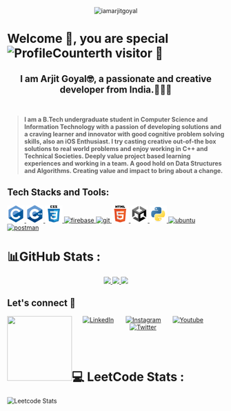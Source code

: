 
<center>
<img src="https://media.tenor.com/nKPZSs1a6WMAAAAM/back-pocket-skadi.gif" alt="iamarjitgoyal" width="100%" height="50%"/>
</center>
  
# Welcome 👋, you are special&nbsp;![ProfileCounter](https://profile-counter.glitch.me/iamarjitgoyal/count.svg)th visitor 🤗
<h2 align="center"> I am Arjit Goyal🤓, a passionate and creative developer from India.👩🏾‍💻 </h2> &nbsp;

> **I am a B.Tech undergraduate student in Computer Science and Information Technology with a passion of developing solutions and a craving learner and innovator with good cognitive problem solving skills, also an iOS Enthusiast. I try casting creative out-of-the box solutions to real world problems and enjoy working in C++ and Technical Societies. Deeply value project based learning experiences and working in a team. A good hold on Data Structures and Algorithms. Creating value and impact to bring about a change.**
## Tech Stacks and Tools:
<p align="left"> <a href="https://www.cprogramming.com/" target="_blank"> <img src="https://raw.githubusercontent.com/devicons/devicon/master/icons/c/c-original.svg" alt="c" width="40" height="40"/> </a> <a href="https://www.w3schools.com/cpp/" target="_blank"> <img src="https://raw.githubusercontent.com/devicons/devicon/master/icons/cplusplus/cplusplus-original.svg" alt="cplusplus" width="40" height="40"/> </a> <a href="https://www.w3schools.com/css/" target="_blank"> <img src="https://raw.githubusercontent.com/devicons/devicon/master/icons/css3/css3-original-wordmark.svg" alt="css3" width="40" height="40"/> </a> <a href="https://firebase.google.com/" target="_blank"> <img src="https://www.vectorlogo.zone/logos/firebase/firebase-icon.svg" alt="firebase" width="40" height="40"/> </a> <a href="https://git-scm.com/" target="_blank"> <img src="https://www.vectorlogo.zone/logos/git-scm/git-scm-icon.svg" alt="git" width="40" height="40"/> </a> <a href="https://www.w3.org/html/" target="_blank"> <img src="https://raw.githubusercontent.com/devicons/devicon/master/icons/html5/html5-original-wordmark.svg" alt="html5" width="40" height="40"/> </a> <a href="https://unity.com/" target="_blank"> <img src="https://raw.githubusercontent.com/devicons/devicon/master/icons/unity/unity-original.svg" alt="unity" width="40" height="40"/> </a> <a href="https://python.org" target="_blank"> <img src="https://raw.githubusercontent.com/devicons/devicon/master/icons/python/python-original.svg" alt="python" width="40" height="40"/> </a> <a href="https://ubuntu.com" target="_blank"> <img src="https://assets.ubuntu.com/v1/57a889f6-ubuntu-logo112.png" alt="ubuntu" width="40" height="40"/> </a> <a href="https://postman.com" target="_blank"> <img src="https://res.cloudinary.com/postman/image/upload/t_team_logo/v1629869194/team/2893aede23f01bfcbd2319326bc96a6ed0524eba759745ed6d73405a3a8b67a8" alt="postman" width="40" height="40"/> </a> </p>

# 📊GitHub Stats :
<p align="center">
<a href="https://github.com/iamarjitgoyal">
  <img height="180em" src="https://github-readme-stats-eight-theta.vercel.app/api?username=iamarjitgoyal&show_icons=true&theme=algolia&include_all_commits=true&count_private=true"/>
  <img height="180em" src="https://github-readme-stats-eight-theta.vercel.app/api/top-langs/?username=iamarjitgoyal&layout=compact&langs_count=8&theme=algolia"/>
  <img height="180em" src="https://github-readme-streak-stats.herokuapp.com/?user=iamarjitgoyal&theme=tokyonight"/>	
</a>
</p>



## Let's connect 🤝
<a href="https://github.com/sponsors/M0nica"><img align="left" width="150" height="150" src="https://github.com/M0nica/M0nica/blob/main/octomonica/m0nica-octocat-rotating.gif?raw=true"></a> 
<p align="center">
  <a href="http://linkedin.com/in/arjit-goyal-470a47204/"><img width="32px" alt="LinkedIn" title="LinkedIn" src="https://user-images.githubusercontent.com/33064931/192891277-e2528754-fdca-473a-be7a-25149ae295c8.png"></a>
  &#8287;&#8287;&#8287;&#8287;&#8287;
  <a href="https://www.instagram.com/iamarjitgoyal/"><img width="32px" alt="Instagram" title="Instagram" src="https://user-images.githubusercontent.com/33064931/192891342-3c88a026-50f3-430d-b582-96a57b019e32.png"/></a>
  &#8287;&#8287;&#8287;&#8287;&#8287;
  <a href="https://www.youtube.com/channel/UCJMM-nvalc3gZixC9CoArEA"><img width="32px" alt="Youtube" title="Youtube" src="https://user-images.githubusercontent.com/33064931/192891435-24b5573e-5715-484a-b398-1db38348d9ea.png"/></a>
  &#8287;&#8287;&#8287;&#8287;&#8287;
  <a href="https://twitter.com/ArjitGoyal1"><img width="32px" alt="Twitter" title="Twitter" src="https://user-images.githubusercontent.com/33064931/192891530-8660cc3a-3721-4609-a99d-010d7dd5d6d7.png"/></a>
  &#8287;&#8287;&#8287;&#8287;&#8287;
</p>

<br> &nbsp;



# 💻 LeetCode Stats :

![Leetcode Stats](https://leetcard.jacoblin.cool/iamarjitgoyal?ext=heatmap)


&nbsp;

